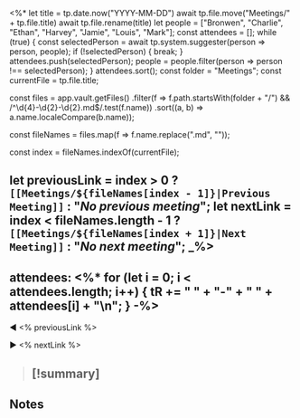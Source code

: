 <%*
let title = tp.date.now("YYYY-MM-DD") 
await tp.file.move("Meetings/" + tp.file.title)
await tp.file.rename(title)
let people = ["Bronwen", "Charlie", "Ethan", "Harvey", "Jamie", "Louis", "Mark"];
const attendees = [];
while (true) {
  const selectedPerson = await tp.system.suggester(person => person, people);
  if (!selectedPerson) {
    break;
  }
  attendees.push(selectedPerson);
  people = people.filter(person => person !== selectedPerson);
}
attendees.sort();
const folder = "Meetings"; 
const currentFile = tp.file.title; 

const files = app.vault.getFiles()
    .filter(f => f.path.startsWith(folder + "/") && /^\d{4}-\d{2}-\d{2}\.md$/.test(f.name))
    .sort((a, b) => a.name.localeCompare(b.name));

const fileNames = files.map(f => f.name.replace(".md", ""));

const index = fileNames.indexOf(currentFile);

let previousLink = index > 0 ? `[[Meetings/${fileNames[index - 1]}|Previous Meeting]]` : "_No previous meeting_";
let nextLink = index < fileNames.length - 1 ? `[[Meetings/${fileNames[index + 1]}|Next Meeting]]` : "_No next meeting_";
_%>
---
attendees:
<%*
for (let i = 0; i < attendees.length; i++) {
	tR += " " + "-" + " " + attendees[i] + "\n";
}
-%>
---

◀️ <% previousLink %>

▶️ <% nextLink %>

> [!summary] 
>  - 

## Notes



